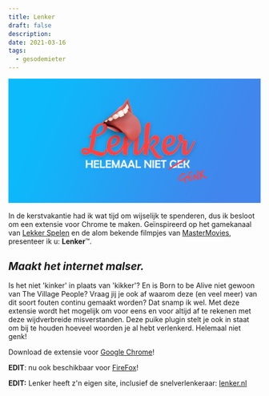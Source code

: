 ```yaml
---
title: Lenker
draft: false
description: 
date: 2021-03-16
tags:
  - gesodemieter
---
```

<img src="../img/lenker.png">

In de kerstvakantie had ik wat tijd om wijselijk te spenderen, dus ik besloot om een extensie voor Chrome te maken. Geïnspireerd op het gamekanaal van [Lekker Spelen](http://speedrunners.nl/) en de alom bekende filmpjes van [MasterMovies](http://www.mastermovies.nl/), presenteer ik u: **Lenker**™.

## _Maakt het internet malser._

Is het niet 'kinker' in plaats van 'kikker'? En is Born to be Alive niet gewoon van The Village People? Vraag jij je ook af waarom deze (en veel meer) van dit soort fouten continu gemaakt worden? Dat snamp ik wel. Met deze extensie wordt het mogelijk om voor eens en voor altijd af te rekenen met deze wijdverbreide misverstanden. Deze puike plugin stelt je ook in staat om bij te houden hoeveel woorden je al hebt verlenkerd. Helemaal niet genk!

Download de extensie voor [Google Chrome](https://chrome.google.com/webstore/detail/lenker/ankggggimbkoobmifkbglbnegnbndbgn)!

**EDIT**: nu ook beschikbaar voor [FireFox](https://addons.mozilla.org/nl/firefox/addon/lenker/)!

**EDIT:** Lenker heeft z'n eigen site, inclusief de snelverlenkeraar: [lenker.nl](http://lenker.nl/)